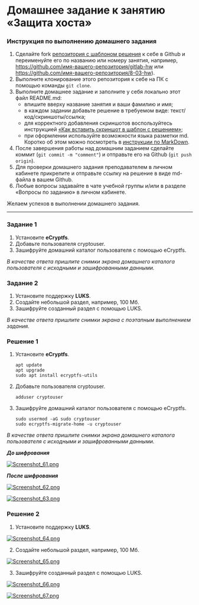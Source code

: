 # Домашнее задание к занятию  «Защита хоста»

### Инструкция по выполнению домашнего задания

1. Сделайте fork [репозитория c шаблоном решения](https://github.com/netology-code/sys-pattern-homework) к себе в Github и переименуйте его по названию или номеру занятия, например, https://github.com/имя-вашего-репозитория/gitlab-hw или https://github.com/имя-вашего-репозитория/8-03-hw).
2. Выполните клонирование этого репозитория к себе на ПК с помощью команды `git clone`.
3. Выполните домашнее задание и заполните у себя локально этот файл README.md:
   - впишите вверху название занятия и ваши фамилию и имя;
   - в каждом задании добавьте решение в требуемом виде: текст/код/скриншоты/ссылка;
   - для корректного добавления скриншотов воспользуйтесь инструкцией [«Как вставить скриншот в шаблон с решением»](https://github.com/netology-code/sys-pattern-homework/blob/main/screen-instruction.md);
   - при оформлении используйте возможности языка разметки md. Коротко об этом можно посмотреть в [инструкции по MarkDown](https://github.com/netology-code/sys-pattern-homework/blob/main/md-instruction.md).
4. После завершения работы над домашним заданием сделайте коммит (`git commit -m "comment"`) и отправьте его на Github (`git push origin`).
5. Для проверки домашнего задания преподавателем в личном кабинете прикрепите и отправьте ссылку на решение в виде md-файла в вашем Github.
6. Любые вопросы задавайте в чате учебной группы и/или в разделе «Вопросы по заданию» в личном кабинете.

Желаем успехов в выполнении домашнего задания.

------

### Задание 1

1. Установите **eCryptfs**.
2. Добавьте пользователя cryptouser.
3. Зашифруйте домашний каталог пользователя с помощью eCryptfs.


*В качестве ответа  пришлите снимки экрана домашнего каталога пользователя с исходными и зашифрованными данными.*  

### Задание 2

1. Установите поддержку **LUKS**.
2. Создайте небольшой раздел, например, 100 Мб.
3. Зашифруйте созданный раздел с помощью LUKS.

*В качестве ответа пришлите снимки экрана с поэтапным выполнением задания.*


### Решение 1


1. Установите **eCryptfs**.
    ```
    apt update
    apt upgrade
    sudo apt install ecryptfs-utils
    ```
2. Добавьте пользователя cryptouser.
   ```
   adduser cryptouser
   ```
3. Зашифруйте домашний каталог пользователя с помощью eCryptfs.
   ```
   sudo usermod -aG sudo cryptouser
   sudo ecryptfs-migrate-home -u cryptouser
   ``` 
*В качестве ответа  пришлите снимки экрана домашнего каталога пользователя с исходными и зашифрованными данными.* 

  ***До шифрования***
  
  [![Screenshot_61.png](https://s.iimg.su/s/29/SQrysRhZyBWhOuVR6egdjLTWqToCCVhpZJFoScRV.png)](https://iimg.su/i/UpGCxz)
  
  
   ***После шифрования***
   
  [![Screenshot_62.png](https://s.iimg.su/s/29/bQPdzWUHRtSLQ8cZFOenvFQauRBVkqUxtyvGf9z4.png)](https://iimg.su/i/bvpm0a)
  
  [![Screenshot_63.png](https://s.iimg.su/s/29/dX4NX0HJl8U7c3c8ofSoMY3AO4sYywpKC1gsLqKQ.png)](https://iimg.su/i/8InLQv)
  
  
### Решение 2

1. Установите поддержку **LUKS**.

[![Screenshot_64.png](https://s.iimg.su/s/29/KDGvg7oKfVRy3bXpoGmNhyClXEtalcpxOMNQbUK1.png)](https://iimg.su/i/WQdjAd)

2. Создайте небольшой раздел, например, 100 Мб.

[![Screenshot_65.png](https://s.iimg.su/s/29/Td2Hjp0spg5w37UNgZiLIzaKzF6BV9nIGQrrAhBQ.png)](https://iimg.su/i/eCF8ee)

3. Зашифруйте созданный раздел с помощью LUKS.

[![Screenshot_66.png](https://s.iimg.su/s/29/iJVOwmIoIyfyBkFlJnPbCDx458KT96jhl7vYmFPt.png)](https://iimg.su/i/9wdJO3)

[![Screenshot_67.png](https://s.iimg.su/s/29/7j5nuar7TpUzrFNOtYbCLyZZs4inqkrcFg4ggcP7.png)](https://iimg.su/i/o3Kk0c)
